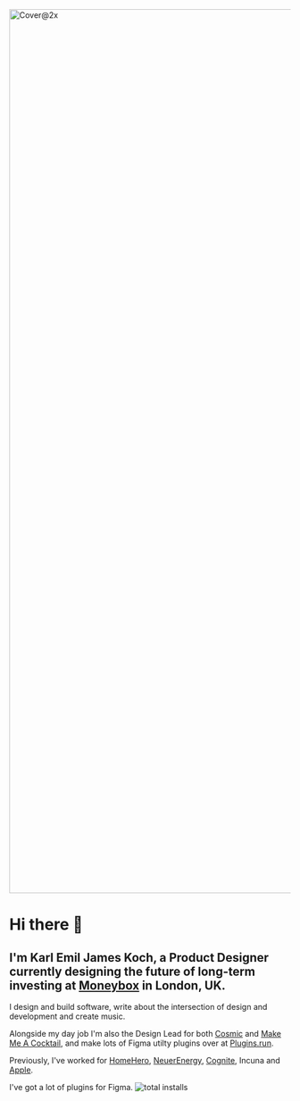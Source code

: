 <img width="1584" alt="Cover@2x" src="https://user-images.githubusercontent.com/26257029/121675884-e5e2da80-caab-11eb-9c8d-9750ffb32ea4.png">

# Hi there 👋
## I'm Karl Emil James Koch, a Product Designer currently designing the future of long-term investing at [Moneybox](https://www.moneyboxapp.com) in London, UK.

I design and build software, write about the intersection of design and development and create music.

Alongside my day job I'm also the Design Lead for both [Cosmic](https://www.cosmicjs.com) and [Make Me A Cocktail](https://www.makemeacocktail.com), and make lots of Figma utilty plugins over at [Plugins.run](https://www.plugins.run).

Previously, I've worked for [HomeHero](https://www.homehero.co.uk), [NeuerEnergy](https://www.neuerenergy.com), [Cognite](https://www.cognite.co), Incuna and [Apple](https://www.apple.com/uk/retail).

I've got a lot of plugins for Figma.
![total installs](https://img.shields.io/endpoint?url=https://yuanqing.github.io/figma-plugins-stats/publisher/@_kejk/installs.json)

<!--
**kemiljk/kemiljk** is a ✨ _special_ ✨ repository because its `README.md` (this file) appears on your GitHub profile.

Here are some ideas to get you started:

- 🔭 I’m currently working on ...
- 🌱 I’m currently learning ...
- 👯 I’m looking to collaborate on ...
- 🤔 I’m looking for help with ...
- 💬 Ask me about ...
- 📫 How to reach me: ...
- 😄 Pronouns: ...
- ⚡ Fun fact: ...
-->
